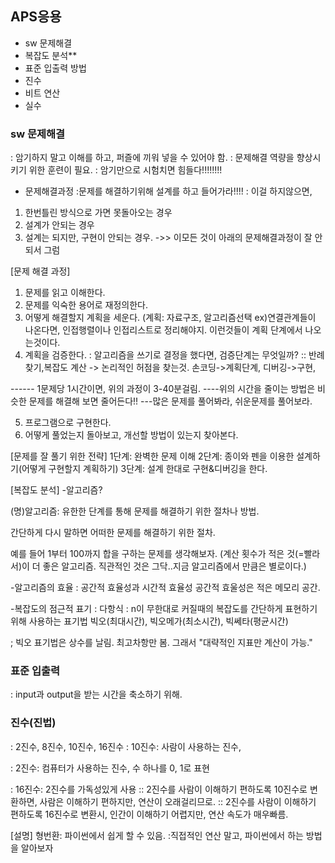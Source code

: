 ## APS응용

- sw 문제해결
- 복잡도 분석**
- 표준 입출력 방법
- 진수
- 비트 연산
- 실수


### sw 문제해결
: 암기하지 말고 이해를 하고, 퍼즐에 끼워 넣을 수 있어야 함.
: 문제해결 역량을 향상시키기 위한 훈련이 필요.
: 암기만으로 시험치면 힘들다!!!!!!!!

- 문제해결과정
:문제를 해결하기위해 설계를 하고 들어가라!!!!
: 이걸 하지않으면, 
1. 한번틀린 방식으로 가면 못돌아오는 경우
2. 설계가 안되는 경우
3. 설계는 되지만, 구현이 안되는 경우.
->> 이모든 것이 아래의 문제해결과정이 잘 안되서 그럼

[문제 해결 과정]
1. 문제를 읽고 이해한다.
2. 문제를 익숙한 용어로 재정의한다.
3. 어떻게 해결할지 계획을 세운다.
(계획: 자료구조, 알고리즘선택
ex)연결관계들이 나온다면, 인접행렬이나 인접리스트로 정리해야지. 이런것들이 계획 단계에서 나오는것이다. 
4. 계획을 검증한다.
: 알고리즘을 쓰기로 결정을 했다면, 검증단계는 무엇일까?
:: 반례 찾기,복잡도 계산 -> 논리적인 허점을 찾는것.
손코딩->계획단계, 디버깅->구현, 

------ 1문제당 1시간이면, 위의 과정이 3-40분걸림.
----위의 시간을 줄이는 방법은 비슷한 문제를 해결해 보면 줄어든다!!
---많은 문제를 풀어봐라, 쉬운문제를 풀어보라.

5. 프로그램으로 구현한다.
6. 어떻게 풀었는지 돌아보고, 개선할 방법이 있는지 찾아본다.


[문제를 잘 풀기 위한 전략]
1단계: 완벽한 문제 이해
2단계: 종이와 펜을 이용한 설계하기(어떻게 구현할지 계획하기)
3단계: 설계 한대로 구현&디버깅을 한다.


[복잡도 분석]
-알고리즘?

(명)알고리즘: 유한한 단계를 통해 문제를 해결하기 위한 절차나 방법.

간단하게 다시 말하면 어떠한 문제를 해결하기 위한 절차.

예를 들어 1부터 100까지 합을 구하는 문제를 생각해보자.
(계산 횟수가 적은 것(=빨라서)이 더 좋은 알고리즘.
직관적인 것은 그닥..지금 알고리즘에서 만큼은 별로이다.)

-알고리즘의 효율
: 공간적 효율성과 시간적 효율성
공간적 효울성은 적은 메모리 공간.

-복잡도의 점근적 표기
: 다항식
: n이 무한대로 커질때의 복잡도를 간단하게 표현하기 위해 사용하는 표기법
빅오(최대시간), 빅오메가(최소시간), 빅쎄타(평균시간)

; 빅오 표기법은 상수를 날림. 최고차항만 봄.
그래서 "대략적인 지표만 계산이 가능."



### 표준 입출력
: input과 output을 받는 시간을 축소하기 위해.





### 진수(진법)
: 2진수, 8진수, 10진수, 16진수
: 10진수: 사람이 사용하는 진수, 

: 2진수: 컴퓨터가 사용하는 진수, 수 하나를 0, 1로 표현

: 16진수: 2진수를 가독성있게 사용
:: 2진수를 사람이 이해하기 편하도록 10진수로 변환하면,
사람은 이해하기 편하지만, 연산이 오래걸리므로.
:: 2진수를 사람이 이해하기 편하도록 16진수로 변환시,
인간이 이해하기 어렵지만, 연산 속도가 매우빠름.


[설명]
형번환: 파이썬에서 쉽게 할 수 있음.
:직접적인 연산 말고, 파이썬에서 하는 방법을 알아보자
